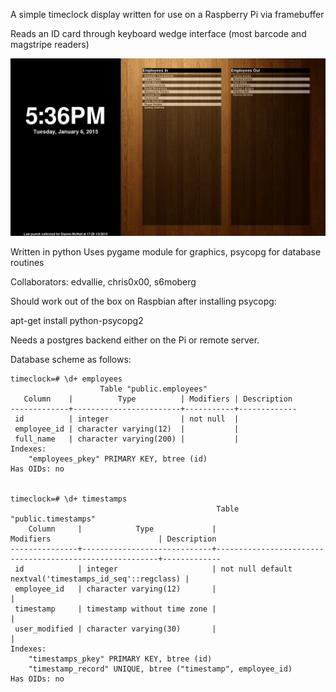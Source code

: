 A simple timeclock display written for use on a Raspberry Pi via framebuffer

Reads an ID card through keyboard wedge interface (most barcode and magstripe readers)

![screen shot](https://github.com/edvallie/pyclock/raw/master/screenshot.png)

Written in python
Uses pygame module for graphics, psycopg for database routines

Collaborators: edvallie, chris0x00, s6moberg

Should work out of the box on Raspbian after installing psycopg:

apt-get install python-psycopg2

Needs a postgres backend either on the Pi or remote server.

Database scheme as follows:
```
timeclock=# \d+ employees
                    Table "public.employees"
   Column    |          Type          | Modifiers | Description
-------------+------------------------+-----------+-------------
 id          | integer                | not null  |
 employee_id | character varying(12)  |           |
 full_name   | character varying(200) |           |
Indexes:
    "employees_pkey" PRIMARY KEY, btree (id)
Has OIDs: no


timeclock=# \d+ timestamps
                                              Table "public.timestamps"
    Column     |            Type             |                        Modifiers                        | Description
---------------+-----------------------------+---------------------------------------------------------+-------------
 id            | integer                     | not null default nextval('timestamps_id_seq'::regclass) |
 employee_id   | character varying(12)       |                                                         |
 timestamp     | timestamp without time zone |                                                         |
 user_modified | character varying(30)       |                                                         |
Indexes:
    "timestamps_pkey" PRIMARY KEY, btree (id)
    "timestamp_record" UNIQUE, btree ("timestamp", employee_id)
Has OIDs: no
```
